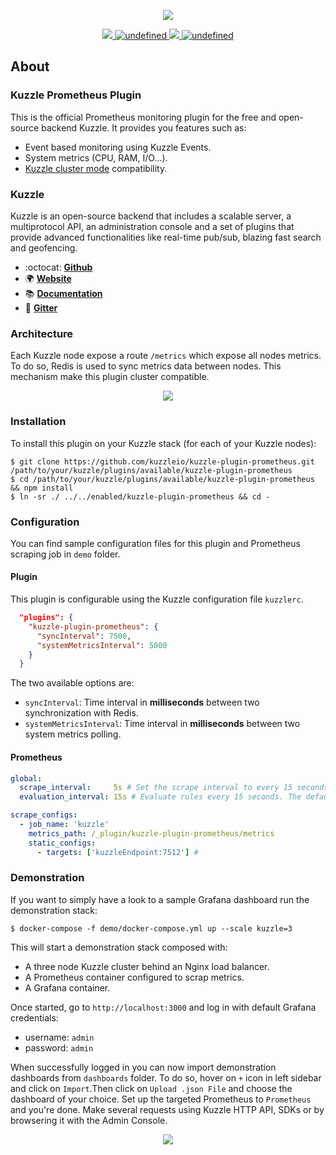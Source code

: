 <p align="center">
  <img src="https://user-images.githubusercontent.com/7868838/58807296-115aa100-8618-11e9-910f-8e2e1f3a893d.png"/>
</p>
<p align="center">
  <a href="https://david-dm.org/kuzzleio/kuzzle-plugin-prometheus">
    <img src="https://david-dm.org/kuzzleio/kuzzle-plugin-prometheus.svg" />
  </a>
  <a href="https://travis-ci.com/kuzzleio/kuzzle-plugin-prometheus">
    <img alt="undefined" src="https://travis-ci.com/kuzzleio/kuzzle-plugin-prometheus.svg?branch=master">
  </a>
  <a href="https://codecov.io/gh/kuzzleio/kuzzle-plugin-prometheus">
    <img src="https://codecov.io/gh/kuzzleio/kuzzle-plugin-prometheus/branch/master/graph/badge.svg" />
  </a>
  <a href="https://github.com/kuzzleio/kuzzle-plugin-prometheus/blob/master/LICENSE">
    <img alt="undefined" src="https://img.shields.io/github/license/kuzzleio/kuzzle-plugin-prometheus.svg?style=flat">
  </a>
</p>


## About

### Kuzzle Prometheus Plugin

This is the official Prometheus monitoring plugin for the free and open-source backend Kuzzle.
It provides you features such as:

* Event based monitoring using Kuzzle Events.
* System metrics (CPU, RAM, I/O...).
* [Kuzzle cluster mode](https://github.com/kuzzleio/kuzzle-plugin-cluster) compatibility.

### Kuzzle

Kuzzle is an open-source backend that includes a scalable server, a multiprotocol API,
an administration console and a set of plugins that provide advanced functionalities like real-time pub/sub, blazing fast search and geofencing.

* :octocat: __[Github](https://github.com/kuzzleio/kuzzle)__
* :earth_africa: __[Website](https://kuzzle.io)__
* :books: __[Documentation](https://docs.kuzzle.io)__
* :email: __[Gitter](https://gitter.im/kuzzleio/kuzzle)__

### Architecture

Each Kuzzle node expose a route `/metrics` which expose all nodes metrics. To do so, Redis is used to sync metrics data between nodes.
This mechanism make this plugin cluster compatible.

<p align="center">
  <img src="https://user-images.githubusercontent.com/7868838/60268822-979f9580-98ed-11e9-82b4-298edf8d7893.png"/>
</p>


### Installation

To install this plugin on your Kuzzle stack (for each of your Kuzzle nodes):

```
$ git clone https://github.com/kuzzleio/kuzzle-plugin-prometheus.git /path/to/your/kuzzle/plugins/available/kuzzle-plugin-prometheus
$ cd /path/to/your/kuzzle/plugins/available/kuzzle-plugin-prometheus && npm install
$ ln -sr ./ ../../enabled/kuzzle-plugin-prometheus && cd -
```

### Configuration

You can find sample configuration files for this plugin and Prometheus scraping job in `demo` folder.

#### Plugin

This plugin is configurable using the Kuzzle configuration file `kuzzlerc`.

```json
  "plugins": {
    "kuzzle-plugin-prometheus": {
      "syncInterval": 7500,
      "systemMetricsInterval": 5000
    }
  }
```

The two available options are:
* `syncInterval`: Time interval in __milliseconds__ between two synchronization with Redis.
* `systemMetricsInterval`: Time interval in __milliseconds__ between two system metrics polling.

#### Prometheus

```yaml
global:
  scrape_interval:     5s # Set the scrape interval to every 15 seconds. Default is every 1 minute.
  evaluation_interval: 15s # Evaluate rules every 15 seconds. The default is every 1 minute.

scrape_configs:
  - job_name: 'kuzzle'
    metrics_path: /_plugin/kuzzle-plugin-prometheus/metrics
    static_configs:
      - targets: ['kuzzleEndpoint:7512'] # 
```


### Demonstration

If you want to simply have a look to a sample Grafana dashboard run the demonstration stack:

```
$ docker-compose -f demo/docker-compose.yml up --scale kuzzle=3
```

This will start a demonstration stack composed with:
* A three node Kuzzle cluster behind an Nginx load balancer.
* A Prometheus container configured to scrap metrics.
* A Grafana container.

Once started, go to `http://localhost:3000` and log in with default Grafana credentials:
* username: `admin`
* password: `admin`

When successfully logged in you can now import demonstration dashboards from `dashboards` folder.
To do so, hover on `+` icon in left sidebar and click on `Import`.Then click on `Upload .json File` and choose the dashboard of your choice. Set up the targeted Prometheus to `Prometheus` and you're done.
Make several requests using Kuzzle HTTP API, SDKs or by browsering it with the Admin Console.

<p align="center">
  <img src="https://user-images.githubusercontent.com/7868838/60273315-2d3f2300-98f6-11e9-8829-215d7c079eba.png"/>
</p>

